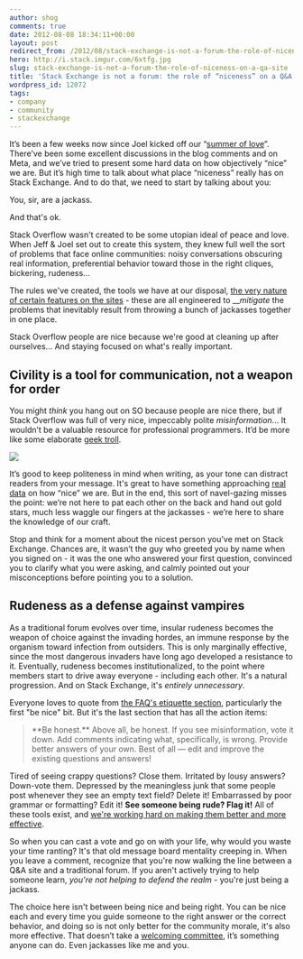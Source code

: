 ```yaml
---
author: shog
comments: true
date: 2012-08-08 18:34:11+00:00
layout: post
redirect_from: /2012/08/stack-exchange-is-not-a-forum-the-role-of-niceness-on-a-qa-site
hero: http://i.stack.imgur.com/6xtfg.jpg
slug: stack-exchange-is-not-a-forum-the-role-of-niceness-on-a-qa-site
title: 'Stack Exchange is not a forum: the role of “niceness” on a Q&A site'
wordpress_id: 12072
tags:
- company
- community
- stackexchange
---
```


It’s been a few weeks now since Joel kicked off our “[summer of love](http://blog.stackoverflow.com/2012/07/kicking-off-the-summer-of-love/)”. There’ve been some excellent discussions in the blog comments and on Meta, and we’ve tried to present some hard data on how objectively “nice” we are. But it’s high time to talk about what place “niceness” really has on Stack Exchange. And to do that, we need to start by talking about you:

You, sir, are a jackass.

And that's ok.

Stack Overflow wasn't created to be some utopian ideal of peace and love. When Jeff & Joel set out to create this system, they knew full well the sort of problems that face online communities: noisy conversations obscuring real information, preferential behavior toward those in the right cliques, bickering, rudeness... 

The rules we've created, the tools we have at our disposal, [the very nature of certain features on the sites](http://meta.stackoverflow.com/questions/431/any-way-to-send-a-personal-message-to-another-user) - these are all engineered to ___mitigate_ the problems that inevitably result from throwing a bunch of jackasses together in one place.

Stack Overflow people are nice because we're good at cleaning up after ourselves... And staying focused on what's really important.



## Civility is a tool for communication, not a weapon for order


You might _think_ you hang out on SO because people are nice there, but if Stack Overflow was full of very nice, impeccably polite _misinformation_... It wouldn’t be a valuable resource for professional programmers. It’d be more like some elaborate [geek troll](http://www.geekosystem.com/trollquotes-troll-geeks/).

![](http://i.stack.imgur.com/6xtfg.jpg)

It’s good to keep politeness in mind when writing, as your tone can distract readers from your message. It's great to have something approaching [real data](http://blog.stackoverflow.com/2012/07/week-2-of-the-summer-of-love-researching-comments/) on how “nice” we are. But in the end, this sort of navel-gazing misses the point: we’re not here to pat each other on the back and hand out gold stars, much less waggle our fingers at the jackasses - we’re here to share the knowledge of our craft.

Stop and think for a moment about the nicest person you’ve met on Stack Exchange. Chances are, it wasn’t the guy who greeted you by name when you signed on - it was the one who answered your first question, convinced you to clarify what you were asking, and calmly pointed out your misconceptions before pointing you to a solution.



## Rudeness as a defense against vampires



As a traditional forum evolves over time, insular rudeness becomes the weapon of choice against the invading hordes, an immune response by the organism toward infection from outsiders. This is only marginally effective, since the most dangerous invaders have long ago developed a resistance to it. Eventually, rudeness becomes institutionalized, to the point where members start to drive away everyone - including each other. It's a natural progression. And on Stack Exchange, it's _entirely unnecessary_.

Everyone loves to quote from [the FAQ's etiquette section](http://stackoverflow.com/faq#etiquette), particularly the first "be nice" bit. But it's the last section that has all the action items:


<blockquote>**Be honest.**
Above all, be honest. If you see misinformation, vote it down. Add comments indicating what, specifically, is wrong. Provide better answers of your own. Best of all — edit and improve the existing questions and answers!</blockquote>


Tired of seeing crappy questions? Close them. Irritated by lousy answers? Down-vote them. Depressed by the meaningless junk that some people post whenever they see an empty text field? Delete it! Embarrassed by poor grammar or formatting? Edit it! **See someone being rude? Flag it!** All of these tools exist, and [we're working hard on making them better and more effective](http://meta.stackoverflow.com/questions/139536/new-feature-community-review-tasks-now-in-beta).

So when you can cast a vote and go on with your life, why would you waste your time ranting? It's that old message board mentality creeping in. When you leave a comment, recognize that you're now walking the line between a Q&A site and a traditional forum. If you aren't actively trying to help someone learn, _you're not helping to defend the realm_ - you're just being a jackass.

The choice here isn't between being nice and being right. You can be nice each and every time you guide someone to the right answer or the correct behavior, and doing so is not only better for the community morale, it's also more effective. That doesn’t take a [welcoming committee](http://meta.stackoverflow.com/questions/141343/a-swat-team-of-nice), it’s something anyone can do. Even jackasses like me and you.
